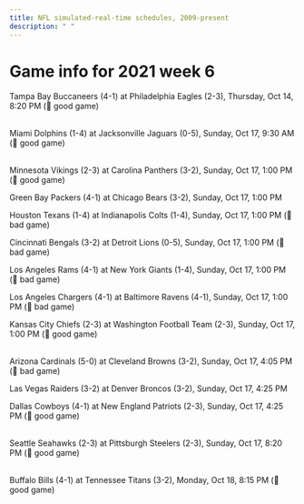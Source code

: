 ```yaml
---
title: NFL simulated-real-time schedules, 2009-present
description: " "
---
```


# Game info for 2021 week 6

Tampa Bay Buccaneers (4-1) at Philadelphia Eagles (2-3), Thursday, Oct 14, 8:20 PM (:football: good game)

<br/>Miami Dolphins (1-4) at Jacksonville Jaguars (0-5), Sunday, Oct 17, 9:30 AM (:football: good game)

<br/>Minnesota Vikings (2-3) at Carolina Panthers (3-2), Sunday, Oct 17, 1:00 PM (:football: good game)

Green Bay Packers (4-1) at Chicago Bears (3-2), Sunday, Oct 17, 1:00 PM

Houston Texans (1-4) at Indianapolis Colts (1-4), Sunday, Oct 17, 1:00 PM (:red_circle: bad game)

Cincinnati Bengals (3-2) at Detroit Lions (0-5), Sunday, Oct 17, 1:00 PM (:red_circle: bad game)

Los Angeles Rams (4-1) at New York Giants (1-4), Sunday, Oct 17, 1:00 PM (:red_circle: bad game)

Los Angeles Chargers (4-1) at Baltimore Ravens (4-1), Sunday, Oct 17, 1:00 PM (:red_circle: bad game)

Kansas City Chiefs (2-3) at Washington Football Team (2-3), Sunday, Oct 17, 1:00 PM (:football: good game)

<br/>Arizona Cardinals (5-0) at Cleveland Browns (3-2), Sunday, Oct 17, 4:05 PM (:red_circle: bad game)

Las Vegas Raiders (3-2) at Denver Broncos (3-2), Sunday, Oct 17, 4:25 PM

Dallas Cowboys (4-1) at New England Patriots (2-3), Sunday, Oct 17, 4:25 PM (:football: good game)

<br/>Seattle Seahawks (2-3) at Pittsburgh Steelers (2-3), Sunday, Oct 17, 8:20 PM (:football: good game)

<br/>Buffalo Bills (4-1) at Tennessee Titans (3-2), Monday, Oct 18, 8:15 PM (:football: good game)

